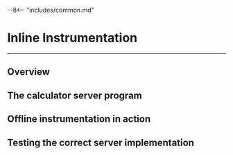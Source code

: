--8<-- "includes/common.md"

# Inline Instrumentation
---

## Overview

## The calculator server program

## Offline instrumentation in action

## Testing the correct server implementation